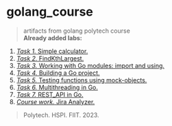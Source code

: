 # golang_course
> artifacts from golang polytech course  
**Already added labs:**
1. [*Task 1.* Simple calculator.](https://github.com/Bazhenator/golang_course/tree/T1/Task_1)
2. [*Task 2.* FindKthLargest.](https://github.com/Bazhenator/golang_course/tree/T2/Task_2)
3. [*Task 3.* Working with Go modules: import and using.](https://github.com/Bazhenator/golang_course/tree/T3)
4. [*Task 4.* Building a Go project.](https://github.com/Bazhenator/golang_course/tree/T4/Task_4)
5. [*Task 5.* Testing functions using mock-objects.](https://github.com/Bazhenator/golang_course/tree/T5/Task_5)
6. [*Task 6.* Multithreading in Go.](https://github.com/Bazhenator/golang_course/tree/T6/Task_6)
7. [*Task 7.* REST_API in Go.](https://github.com/Bazhenator/golang_course/tree/T7/Task_7)
8.  [*Course work.* Jira Analyzer.](https://github.com/Jira-Analyzer/backend-services)
> Polytech. HSPI. FIIT. 2023.
